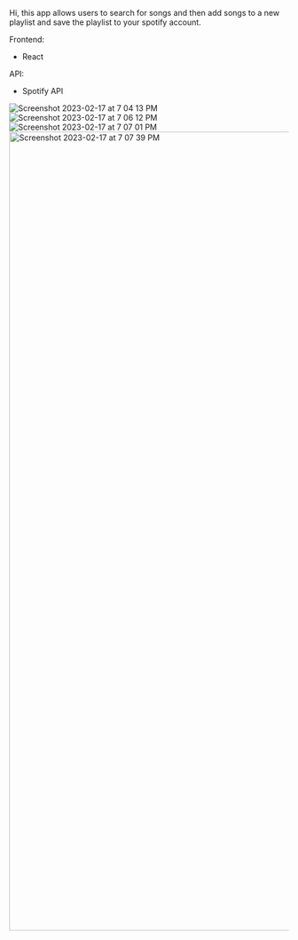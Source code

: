 Hi, this app allows users to search for songs and then add songs to a new playlist and save the playlist to your spotify account. 

Frontend:
- React

API:
- Spotify API

![Screenshot 2023-02-17 at 7 04 13 PM](https://user-images.githubusercontent.com/119186374/219633236-c0745bbe-5c80-4d9d-b28c-ea98cb8a5cf8.png)
![Screenshot 2023-02-17 at 7 06 12 PM](https://user-images.githubusercontent.com/119186374/219633437-d29a96e0-4ae4-47ab-b09f-5a54e2aaebde.png)
![Screenshot 2023-02-17 at 7 07 01 PM](https://user-images.githubusercontent.com/119186374/219633472-d18a6291-dfd7-461a-abd7-6007ecab983e.png)
<img width="1440" alt="Screenshot 2023-02-17 at 7 07 39 PM" src="https://user-images.githubusercontent.com/119186374/219633502-69c8f8d5-cbe6-42e1-8701-9e4eb27d682b.png">
